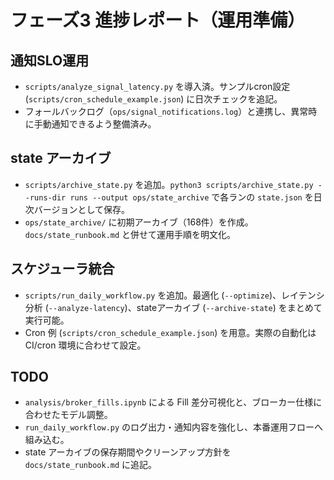 # フェーズ3 進捗レポート（運用準備）

## 通知SLO運用
- `scripts/analyze_signal_latency.py` を導入済。サンプルcron設定 (`scripts/cron_schedule_example.json`) に日次チェックを追記。
- フォールバックログ（`ops/signal_notifications.log`）と連携し、異常時に手動通知できるよう整備済み。

## state アーカイブ
- `scripts/archive_state.py` を追加。`python3 scripts/archive_state.py --runs-dir runs --output ops/state_archive` で各ランの `state.json` を日次バージョンとして保存。
- `ops/state_archive/` に初期アーカイブ（168件）を作成。`docs/state_runbook.md` と併せて運用手順を明文化。

## スケジューラ統合
- `scripts/run_daily_workflow.py` を追加。最適化 (`--optimize`)、レイテンシ分析 (`--analyze-latency`)、stateアーカイブ (`--archive-state`) をまとめて実行可能。
- Cron 例 (`scripts/cron_schedule_example.json`) を用意。実際の自動化は CI/cron 環境に合わせて設定。

## TODO
- `analysis/broker_fills.ipynb` による Fill 差分可視化と、ブローカー仕様に合わせたモデル調整。
- `run_daily_workflow.py` のログ出力・通知内容を強化し、本番運用フローへ組み込む。
- state アーカイブの保存期間やクリーンアップ方針を `docs/state_runbook.md` に追記。
